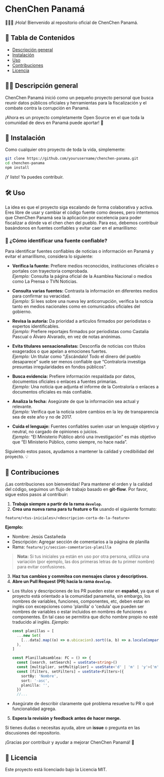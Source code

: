 # ChenChen Panamá

🙋🏽‍♂️ ¡Hola! Bienvenido al repositorio oficial de ChenChen Panamá.

## 📎 Tabla de Contenidos

- [Descripción general](#-descripción-general)
- [Instalación](#-instalación)
- [Uso](#-uso)
- [Contribuciones](#-contribuciones)
- [Licencia](#-licencia)

## ✍🏽 Descripción general

ChenChen Panamá inició como un pequeño proyecto personal que busca reunir datos públicos oficiales y herramientas para la fiscalización y el combate contra la corrupción en Panamá.

¡Ahora es un proyecto completamente Open Source en el que toda la comunidad de devs en Panamá puede aportar! 🚀

## 🚀 Instalación

Como cualquier otro proyecto de toda la vida, simplemente:

```bash
git clone https://github.com/yourusername/chenchen-panama.git
cd chenchen-panama
npm install
```

¡Y listo! Ya puedes contribuir.

## 🛠️ Uso

La idea es que el proyecto siga escalando de forma colaborativa y activa. Eres libre de usar y cambiar el código fuente como desees, pero intentemos que ChenChen Panamá sea la aplicación por excelencia para poder fiscalizar a dónde va el chen chen del pueblo. Para eso, debemos contribuir basándonos en fuentes confiables y evitar caer en el amarillismo:

### 🔎 ¿Cómo identificar una fuente confiable?

Para identificar fuentes confiables de noticias o información en Panamá y evitar el amarillismo, considera lo siguiente:

- **Verifica la fuente:** Prefiere medios reconocidos, instituciones oficiales o portales con trayectoria comprobada.  
  _Ejemplo:_ Consulta la página oficial de la Asamblea Nacional o medios como La Prensa o TVN Noticias.

- **Consulta varias fuentes:** Contrasta la información en diferentes medios para confirmar su veracidad.  
  _Ejemplo:_ Si lees sobre una nueva ley anticorrupción, verifica la noticia tanto en medios nacionales como en comunicados oficiales del gobierno.

- **Revisa la autoría:** Da prioridad a artículos firmados por periodistas o expertos identificables.  
  _Ejemplo:_ Prefiere reportajes firmados por periodistas como Castalia Pascual o Álvaro Alvarado, en vez de notas anónimas.

- **Evita titulares sensacionalistas:** Desconfía de noticias con títulos exagerados o que apelan a emociones fuertes.  
  _Ejemplo:_ Un titular como “¡Escándalo! Todo el dinero del pueblo desaparece” suele ser menos confiable que “Contraloría investiga presuntas irregularidades en fondos públicos”.

- **Busca evidencia:** Prefiere información respaldada por datos, documentos oficiales o enlaces a fuentes primarias.  
  _Ejemplo:_ Una noticia que adjunta el informe de la Contraloría o enlaces a documentos oficiales es más confiable.

- **Analiza la fecha:** Asegúrate de que la información sea actual y relevante.  
  _Ejemplo:_ Verifica que la noticia sobre cambios en la ley de transparencia sea de este año y no de 2017.

- **Cuida el lenguaje:** Fuentes confiables suelen usar un lenguaje objetivo y neutral, no cargado de opiniones o juicios.  
  _Ejemplo:_ “El Ministerio Público abrió una investigación” es más objetivo que “El Ministerio Público, como siempre, no hace nada”.

Siguiendo estos pasos, ayudamos a mantener la calidad y credibilidad del proyecto. 💡

## 🤝 Contribuciones

¡Las contribuciones son bienvenidas! Para mantener el orden y la calidad del código, seguimos un flujo de trabajo basado en **git-flow**. Por favor, sigue estos pasos al contribuir:

1. **Trabaja siempre a partir de la rama `develop`.**
2. **Crea una nueva rama para tu feature o fix** usando el siguiente formato:

```
feature/<tus-iniciales>/<descripcion-corta-de-la-feature>
```

**Ejemplo:**

- Nombre: Jesús Castañeda
- Descripción: Agregar sección de comentarios a la página de planilla
- Rama: `feature/jc/seccion-comentarios-planilla`

> **Nota:** Si tus iniciales ya están en uso por otra persona, utiliza una variación (por ejemplo, las dos primeras letras de tu primer nombre) para evitar confusiones.

3. **Haz tus cambios y commitea con mensajes claros y descriptivos.**
4. **Abre un Pull Request (PR) hacia la rama `develop`.**

- Los títulos y descripciones de los PR pueden estar en **español**, ya que el proyecto está orientado a la comunidad panameña, sin embargo, los nombres de variables, funciones, componentes, etc, deben estar en inglés con excepciones como 'planilla' o 'cedula' que pueden ser nombres de variables o estar incluidos en nombres de funciones o componentes. En tal caso se permitira que dicho nombre propio no esté traducido al inglés.
  _Ejemplo:_

  ```ts
  const planillas = [
    ...new Set(
      [...data].map((o) => o.ubicacion).sort((a, b) => a.localeCompare(b)),
    ),
  ]

  const PlanillaAsamblea: FC = () => {
    const [search, setSearch] = useState<string>()
    const [multiplier, setMultiplier] = useState<'d' | 'm' | 'y'>('m')
    const [filters, setFilters] = useState<Filters>({
      sortBy: 'Nombre',
      sort: '-asc',
      planilla: '',
    })
    //...
  ```

- Asegúrate de describir claramente qué problema resuelve tu PR o qué funcionalidad agrega.

5. **Espera la revisión y feedback antes de hacer merge.**

Si tienes dudas o necesitas ayuda, abre un **issue** o pregunta en las discusiones del repositorio.

¡Gracias por contribuir y ayudar a mejorar ChenChen Panamá! 🎉

## 📄 Licencia

Este proyecto está licenciado bajo la Licencia MIT.
